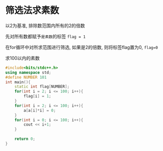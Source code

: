 # 筛选法求素数

以2为基准, 排除数范围内所有的2的倍数

先对所有数都赋予`是素数`的标签 `flag = 1`

在for循环中对所求范围进行筛选, 如果是2的倍数, 则将标签flag置为0, `flag=0`



求100以内的素数

```C++
#include<bits/stdc++.h>
using namespace std;
#define NUMBER 101
int main(){
	static int flag[NUMBER];
    for(int i = 2; i <= 100; i++){
        flag[i] = 1;
    }
    for(int i = 2; i <= 100; i++){
        a[a[i]*i] = 0;
    }
    for(int i = 0; i <= 100; i++){
        cout << i+1;
    }
    
    return 0;
}
```

